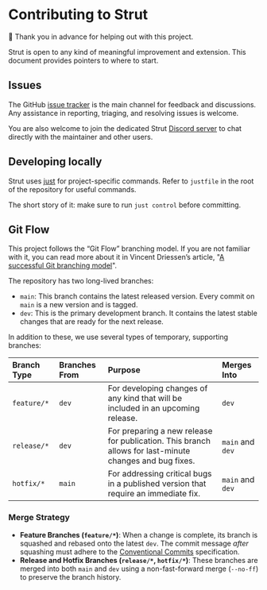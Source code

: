 # Contributing to Strut

🎉 Thank you in advance for helping out with this project.

Strut is open to any kind of meaningful improvement and extension.
This document provides pointers to where to start.

[issue]: https://github.com/strut-rs/strut/issues
[discord]: https://discord.gg/KNkJuMkY
[just]: https://github.com/casey/just
[git-flow]: https://nvie.com/posts/a-successful-git-branching-model
[conventional-commits]: https://www.conventionalcommits.org

## Issues

The GitHub [issue tracker][issue] is the main channel for feedback and discussions.
Any assistance in reporting, triaging, and resolving issues is welcome.

You are also welcome to join the dedicated Strut [Discord server][discord] to chat directly with the maintainer and other users.

## Developing locally

Strut uses [just][just] for project-specific commands.
Refer to `justfile` in the root of the repository for useful commands.

The short story of it: make sure to run `just control` before committing.

## Git Flow

This project follows the “Git Flow” branching model.
If you are not familiar with it, you can read more about it in Vincent Driessen’s article, "[A successful Git branching model][git-flow]".

The repository has two long-lived branches:

- `main`: This branch contains the latest released version. Every commit on `main` is a new version and is tagged.
- `dev`: This is the primary development branch. It contains the latest stable changes that are ready for the next release.

In addition to these, we use several types of temporary, supporting branches:

| Branch Type | Branches From | Purpose                                                                                                | Merges Into      |
|:------------|:--------------|:-------------------------------------------------------------------------------------------------------|:-----------------|
| `feature/*` | `dev`         | For developing changes of any kind that will be included in an upcoming release.                       | `dev`            |
| `release/*` | `dev`         | For preparing a new release for publication. This branch allows for last-minute changes and bug fixes. | `main` and `dev` |
| `hotfix/*`  | `main`        | For addressing critical bugs in a published version that require an immediate fix.                     | `main` and `dev` |

### Merge Strategy

- **Feature Branches (`feature/*`)**: When a change is complete, its branch is squashed and rebased onto the latest `dev`. The commit message _after_ squashing must adhere to the [Conventional Commits][conventional-commits] specification.
- **Release and Hotfix Branches (`release/*`, `hotfix/*`)**: These branches are merged into both `main` and `dev` using a non-fast-forward merge (`--no-ff`) to preserve the branch history.
